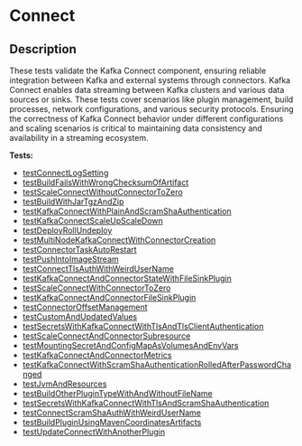 # **Connect**

## Description

These tests validate the Kafka Connect component, ensuring reliable integration between Kafka and external systems through connectors. 
Kafka Connect enables data streaming between Kafka clusters and various data sources or sinks. 
These tests cover scenarios like plugin management, build processes, network configurations, and various security protocols. 
Ensuring the correctness of Kafka Connect behavior under different configurations and scaling scenarios is critical to 
maintaining data consistency and availability in a streaming ecosystem.

<!-- generated part -->
**Tests:**
- [testConnectLogSetting](../io.strimzi.systemtest.log.LogSettingST.md)
- [testBuildFailsWithWrongChecksumOfArtifact](../io.strimzi.systemtest.connect.ConnectBuilderST.md)
- [testScaleConnectWithoutConnectorToZero](../io.strimzi.systemtest.connect.ConnectST.md)
- [testBuildWithJarTgzAndZip](../io.strimzi.systemtest.connect.ConnectBuilderST.md)
- [testKafkaConnectWithPlainAndScramShaAuthentication](../io.strimzi.systemtest.connect.ConnectST.md)
- [testKafkaConnectScaleUpScaleDown](../io.strimzi.systemtest.connect.ConnectST.md)
- [testDeployRollUndeploy](../io.strimzi.systemtest.connect.ConnectST.md)
- [testMultiNodeKafkaConnectWithConnectorCreation](../io.strimzi.systemtest.connect.ConnectST.md)
- [testConnectorTaskAutoRestart](../io.strimzi.systemtest.connect.ConnectST.md)
- [testPushIntoImageStream](../io.strimzi.systemtest.connect.ConnectBuilderST.md)
- [testConnectTlsAuthWithWeirdUserName](../io.strimzi.systemtest.connect.ConnectST.md)
- [testKafkaConnectAndConnectorStateWithFileSinkPlugin](../io.strimzi.systemtest.connect.ConnectST.md)
- [testScaleConnectWithConnectorToZero](../io.strimzi.systemtest.connect.ConnectST.md)
- [testKafkaConnectAndConnectorFileSinkPlugin](../io.strimzi.systemtest.connect.ConnectST.md)
- [testConnectorOffsetManagement](../io.strimzi.systemtest.connect.ConnectST.md)
- [testCustomAndUpdatedValues](../io.strimzi.systemtest.connect.ConnectST.md)
- [testSecretsWithKafkaConnectWithTlsAndTlsClientAuthentication](../io.strimzi.systemtest.connect.ConnectST.md)
- [testScaleConnectAndConnectorSubresource](../io.strimzi.systemtest.connect.ConnectST.md)
- [testMountingSecretAndConfigMapAsVolumesAndEnvVars](../io.strimzi.systemtest.connect.ConnectST.md)
- [testKafkaConnectAndConnectorMetrics](../io.strimzi.systemtest.metrics.MetricsST.md)
- [testKafkaConnectWithScramShaAuthenticationRolledAfterPasswordChanged](../io.strimzi.systemtest.connect.ConnectST.md)
- [testJvmAndResources](../io.strimzi.systemtest.connect.ConnectST.md)
- [testBuildOtherPluginTypeWithAndWithoutFileName](../io.strimzi.systemtest.connect.ConnectBuilderST.md)
- [testSecretsWithKafkaConnectWithTlsAndScramShaAuthentication](../io.strimzi.systemtest.connect.ConnectST.md)
- [testConnectScramShaAuthWithWeirdUserName](../io.strimzi.systemtest.connect.ConnectST.md)
- [testBuildPluginUsingMavenCoordinatesArtifacts](../io.strimzi.systemtest.connect.ConnectBuilderST.md)
- [testUpdateConnectWithAnotherPlugin](../io.strimzi.systemtest.connect.ConnectBuilderST.md)
